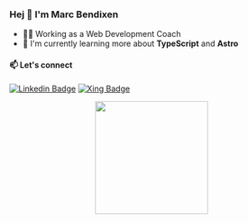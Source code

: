 ### Hej 👋 I'm Marc Bendixen

- 👨‍💻 Working as a Web Development Coach
- 🌱 I'm currently learning more about __TypeScript__ and __Astro__

#### 📫 Let's connect
[![Linkedin Badge](https://img.shields.io/badge/-LinkedIn-blue?style=flat-square&logo=Linkedin&logoColor=white&link=https://www.linkedin.com/in/marc-bendixen/)](https://www.linkedin.com/in/marc-bendixen/)
[![Xing Badge](https://img.shields.io/badge/Xing-026466?style=flat-square&logo=Xing&logoColor=white&link=https://www.xing.com/profile/Marc_Bendixen/)](https://www.xing.com/profile/Marc_Bendixen/)

<div align="center">
  <img width="200" src="https://user-images.githubusercontent.com/82408272/142650579-84aaf41f-e393-4320-8019-b8f81d33af4b.gif" />
</div>
